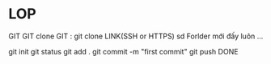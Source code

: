 # LOP
GIT GIT
clone GIT : git clone LINK(SSH or HTTPS)
sd Forlder mới đấy luôn ...

git init
git status
git add .
git commit -m "first commit"
git push
DONE
